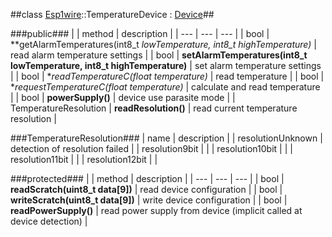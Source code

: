 ##class [Esp1wire](./Esp1wire.md)::TemperatureDevice : [Device](./Device.md)##

###public###
| | method | description |
| --- | --- | --- |
| bool | **getAlarmTemperatures(int8_t *lowTemperature, int8_t *highTemperature)** | read alarm temperature settings |
| bool | **setAlarmTemperatures(int8_t lowTemperature, int8_t highTemperature)** | set alarm temperature settings |
| bool | **readTemperatureC(float *temperature)** | read temperature |
| bool | **requestTemperatureC(float *temperature)** | calculate and read temperature |
| bool | **powerSupply()** | device use parasite mode |
| TemperatureResolution | **readResolution()** | read current temperature resolution |

###TemperatureResolution###
| name | description |
| resolutionUnknown | detection of resolution failed | 
| resolution9bit | |
| resolution10bit | |
| resolution11bit | |
| resolution12bit | |

###protected###
| | method | description |
| --- | --- | --- |
| bool | **readScratch(uint8_t data[9])** | read device configuration |
| bool | **writeScratch(uint8_t data[9])** | write device configuration | 
| bool | **readPowerSupply()** | read power supply from device (implicit called at device detection) |
